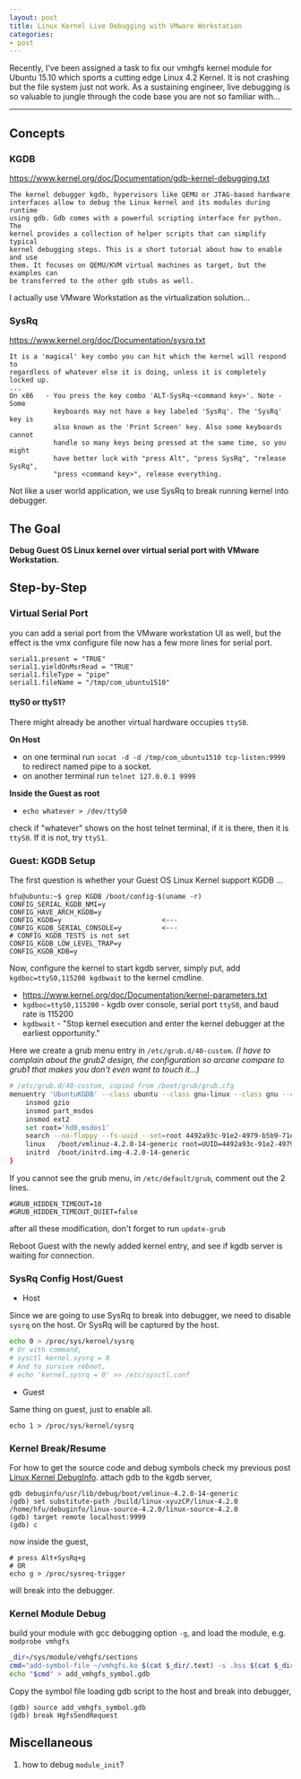 ```yaml
---
layout: post
title: Linux Kernel Live Debugging with VMware Workstation
categories:
- post
---
```


Recently, I've been assigned a task to fix our vmhgfs kernel module for Ubuntu 15.10
which sports a cutting edge Linux 4.2 Kernel. It is not crashing but the file system
just not work. As a sustaining engineer, live debugging is so valuable to jungle through
the code base you are not so familiar with...

---

## Concepts ##

### KGDB ###
https://www.kernel.org/doc/Documentation/gdb-kernel-debugging.txt

```
The kernel debugger kgdb, hypervisors like QEMU or JTAG-based hardware
interfaces allow to debug the Linux kernel and its modules during runtime
using gdb. Gdb comes with a powerful scripting interface for python. The
kernel provides a collection of helper scripts that can simplify typical
kernel debugging steps. This is a short tutorial about how to enable and use
them. It focuses on QEMU/KVM virtual machines as target, but the examples can
be transferred to the other gdb stubs as well.
```
I actually use VMware Workstation as the virtualization solution...

### SysRq ###
https://www.kernel.org/doc/Documentation/sysrq.txt

```
It is a 'magical' key combo you can hit which the kernel will respond to
regardless of whatever else it is doing, unless it is completely locked up.
...
On x86   - You press the key combo 'ALT-SysRq-<command key>'. Note - Some
           keyboards may not have a key labeled 'SysRq'. The 'SysRq' key is
           also known as the 'Print Screen' key. Also some keyboards cannot
           handle so many keys being pressed at the same time, so you might
           have better luck with "press Alt", "press SysRq", "release SysRq",
           "press <command key>", release everything.
```
Not like a user world application, we use SysRq to break running kernel into debugger.

## The Goal ##
 __Debug Guest OS Linux kernel over virtual serial port with VMware Workstation.__

## Step-by-Step ##

### Virtual Serial Port ###
you can add a serial port from the VMware workstation UI as well, but the effect
is the vmx configure file now has a few more lines for serial port.

```text
serial1.present = "TRUE"
serial1.yieldOnMsrRead = "TRUE"
serial1.fileType = "pipe"
serial1.fileName = "/tmp/com_ubuntu1510"
```

#### ttyS0 or ttyS1? ####
There might already be another virtual hardware occupies `ttyS0`.

__On Host__

* on one terminal run `socat -d -d /tmp/com_ubuntu1510 tcp-listen:9999` to redirect named pipe to a socket.
* on another terminal run `telnet 127.0.0.1 9999`

__Inside the Guest as root__

* `echo whatever > /dev/ttyS0`

check if "whatever" shows on the host telnet terminal, if it is there, then it is `ttyS0`. If it is not, try `ttyS1`.

### Guest: KGDB Setup ###

The first question is whether your Guest OS Linux Kernel support KGDB ...

```text
hfu@ubuntu:~$ grep KGDB /boot/config-$(uname -r)
CONFIG_SERIAL_KGDB_NMI=y
CONFIG_HAVE_ARCH_KGDB=y
CONFIG_KGDB=y                         <---
CONFIG_KGDB_SERIAL_CONSOLE=y          <---
# CONFIG_KGDB_TESTS is not set
CONFIG_KGDB_LOW_LEVEL_TRAP=y
CONFIG_KGDB_KDB=y
```

Now, configure the kernel to start kgdb server, simply put, add `kgdboc=ttyS0,115200 kgdbwait` to the kernel cmdline.

* https://www.kernel.org/doc/Documentation/kernel-parameters.txt
* `kgdboc=ttyS0,115200` - kgdb over console, serial port `ttyS0`, and baud rate is 115200
* `kgdbwait` - "Stop kernel execution and enter the 			kernel debugger at the earliest opportunity."

Here we create a grub menu entry in `/etc/grub.d/40-custom`.
_(I have to complain about the grub2 design, the configuration so arcane compare to grub1 that makes you don't even want to touch it...)_

```bash
# /etc/grub.d/40-custom, copied from /boot/grub/grub.cfg
menuentry 'UbuntuKGDB' --class ubuntu --class gnu-linux --class gnu --class os $menuentry_id_option 'gnulinux-simple-4492a93c-91e2-4979-b5b9-71e32901511c' {
	insmod gzio
	insmod part_msdos
	insmod ext2
	set root='hd0,msdos1'
	search --no-floppy --fs-uuid --set=root 4492a93c-91e2-4979-b5b9-71e32901511c
	linux	/boot/vmlinuz-4.2.0-14-generic root=UUID=4492a93c-91e2-4979-b5b9-71e32901511c ro find_preseed=/preseed.cfg auto noprompt priority=critical locale=en_US kgdboc=ttyS0,115200 kgdbwait
	initrd	/boot/initrd.img-4.2.0-14-generic
}
```
If you cannot see the grub menu, in `/etc/default/grub`, comment out the 2 lines.

```
#GRUB_HIDDEN_TIMEOUT=10
#GRUB_HIDDEN_TIMEOUT_QUIET=false
```

after all these modification, don't forget to run `update-grub`

Reboot Guest with the newly added kernel entry, and see if kgdb server is waiting for connection.

### SysRq Config Host/Guest ###

* Host

Since we are going to use SysRq to break into debugger, we need to
disable `sysrq` on the host. Or SysRq will be captured by the host.

``` bash
echo 0 > /proc/sys/kernel/sysrq
# Or with command,
# sysctl kernel.sysrq = 0
# And to survive reboot,
# echo 'kernel.sysrq = 0' >> /etc/sysctl.conf
```

* Guest

Same thing on guest, just to enable all.
```
echo 1 > /proc/sys/kernel/sysrq
```

### Kernel Break/Resume ###

For how to get the source code and debug symbols check my previous post
[Linux Kernel DebugInfo](/post/2015/08/31/linux-kernel-dbuginfo.html). 
attach gdb to the kgdb server,

```
gdb debuginfo/usr/lib/debug/boot/vmlinux-4.2.0-14-generic
(gdb) set substitute-path /build/linux-xyuzCP/linux-4.2.0 /home/hfu/debuginfo/linux-source-4.2.0/linux-source-4.2.0
(gdb) target remote localhost:9999
(gdb) c
```

now inside the guest,

```
# press Alt+SysRq+g
# OR
echo g > /proc/sysreq-trigger
```

will break into the debugger.

### Kernel Module Debug ###
build your module with gcc debugging option `-g`, and load the module, e.g. `modprobe vmhgfs`

```bash
_dir=/sys/module/vmhgfs/sections
cmd="add-symbol-file ~/vmhgfs.ko $(cat $_dir/.text) -s .bss $(cat $_dir/.bss) -s .data $(cat $_dir/.data)"
echo "$cmd" > add_vmhgfs_symbol.gdb
```

Copy the symbol file loading gdb script to the host and break into debugger,

```
(gdb) source add_vmhgfs_symbol.gdb
(gdb) break HgfsSendRequest
```

## Miscellaneous ##
1. how to debug `module_init`?
